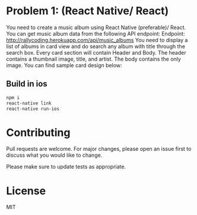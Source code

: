 # Problem 1: (React Native/ React)

You need to create a music album using React Native (preferable)/ React. You can get music
album data from the following API endpoint:
Endpoint: http://rallycoding.herokuapp.com/api/music_albums
You need to display a list of albums in card view and do search any album with title through the
search box. Every card section will contain Header and Body. The header contains a thumbnail
image, title, and artist. The body contains the only image. You can find sample card design below:


## Build in ios


```bash
npm i
react-native link
react-native run-ios 
```

# Contributing
Pull requests are welcome. For major changes, please open an issue first to discuss what you would like to change.

Please make sure to update tests as appropriate.

# License
MIT
